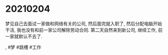# 20210204

梦见自己去面试一家做和网络有关的公司, 然后面完就入职了, 然后分配电脑开始干活, 我也没有和前一家公司解除劳动合同. 第二天自然来到新公司, 继续工作, 前一家就默认不去了.

, #梦 #跳槽 #工作
